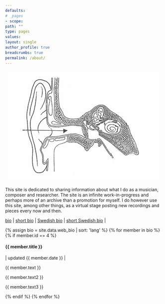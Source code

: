 ```yaml
---
defaults:
# _pages
- scope:
path: ""
type: pages
values:
layout: single
author_profile: true
breadcrumbs: true
permalink: /about/
---
```

<img src="assets/images/orat.jpg">

This site is dedicated to sharing information about what I do as a musician, composer and researcher. The site is an infinite work-in-progress and perhaps more of an archive than a promotion for myself. I do however use this site, among other things, as a virtual stage posting new recordings and pieces every now and then.

<a href="about.html">bio</a> | 
<a href="short_bio.html">short bio</a> | 
<a href="swed_bio.html">Swedish bio</a> | 
<a href="short_swed_bio.html">short Swedish bio</a> |
<div>
{% assign bio = site.data.web_bio | sort: 'lang' %}
{% for member in bio %}
{% if member.id == 4 %}
	<h4> {{ member.title }} </h4>
	<!-- <p style= "font-size: 0.6em"> | updated {{ member.date }} | </p> -->
	<p class="update_text"> | updated {{ member.date }} | </p>
	<p> {{ member.text }} </p>
	<p> {{ member.text2 }} </p>
	<p> {{ member.text3 }} </p>
	{% endif %}
{% endfor %}
</div>
